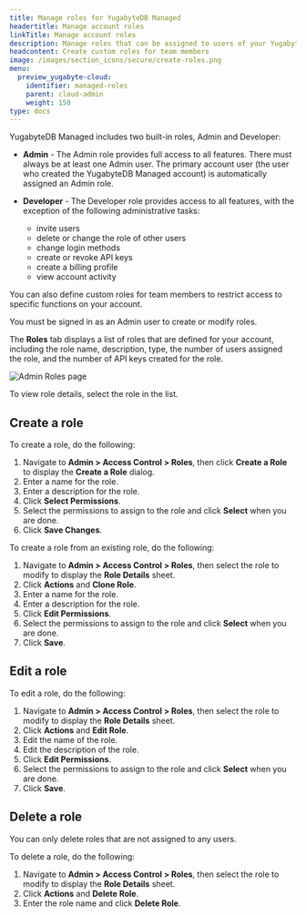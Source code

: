```yaml
---
title: Manage roles for YugabyteDB Managed
headertitle: Manage account roles
linkTitle: Manage account roles
description: Manage roles that can be assigned to users of your YugabyteDB Managed account.
headcontent: Create custom roles for team members
image: /images/section_icons/secure/create-roles.png
menu:
  preview_yugabyte-cloud:
    identifier: managed-roles
    parent: cloud-admin
    weight: 150
type: docs
---
```


YugabyteDB Managed includes two built-in roles, Admin and Developer:

- **Admin** - The Admin role provides full access to all features. There must always be at least one Admin user. The primary account user (the user who created the YugabyteDB Managed account) is automatically assigned an Admin role.

- **Developer** - The Developer role provides access to all features, with the exception of the following administrative tasks:

  - invite users
  - delete or change the role of other users
  - change login methods
  - create or revoke API keys
  - create a billing profile
  - view account activity

You can also define custom roles for team members to restrict access to specific functions on your account.

You must be signed in as an Admin user to create or modify roles.

The **Roles** tab displays a list of roles that are defined for your account, including the role name, description, type, the number of users assigned the role, and the number of API keys created for the role.

![Admin Roles page](/images/yb-cloud/managed-admin-users.png)

To view role details, select the role in the list.

## Create a role

To create a role, do the following:

1. Navigate to **Admin > Access Control > Roles**, then click **Create a Role** to display the **Create a Role** dialog.
1. Enter a name for the role.
1. Enter a description for the role.
1. Click **Select Permissions**.
1. Select the permissions to assign to the role and click **Select** when you are done.
1. Click **Save Changes**.

To create a role from an existing role, do the following:

1. Navigate to **Admin > Access Control > Roles**, then select the role to modify to display the **Role Details** sheet.
1. Click **Actions** and **Clone Role**.
1. Enter a name for the role.
1. Enter a description for the role.
1. Click **Edit Permissions**.
1. Select the permissions to assign to the role and click **Select** when you are done.
1. Click **Save**.

## Edit a role

To edit a role, do the following:

1. Navigate to **Admin > Access Control > Roles**, then select the role to modify to display the **Role Details** sheet.
1. Click **Actions** and **Edit Role**.
1. Edit the name of the role.
1. Edit the description of the role.
1. Click **Edit Permissions**.
1. Select the permissions to assign to the role and click **Select** when you are done.
1. Click **Save**.

## Delete a role

You can only delete roles that are not assigned to any users.

To delete a role, do the following:

1. Navigate to **Admin > Access Control > Roles**, then select the role to modify to display the **Role Details** sheet.
1. Click **Actions** and **Delete Role**.
1. Enter the role name and click **Delete Role**.
